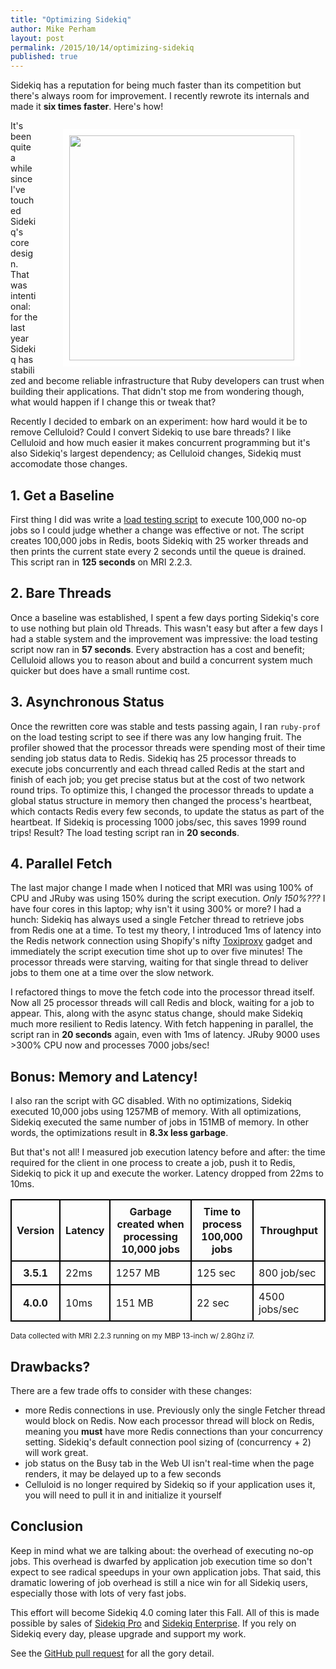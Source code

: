 ```yaml
---
title: "Optimizing Sidekiq"
author: Mike Perham
layout: post
permalink: /2015/10/14/optimizing-sidekiq
published: true
---
```


Sidekiq has a reputation for being much faster than its competition but
there's always room for improvement. I recently rewrote its internals
and made it **six times faster**.  Here's how!

<figure style="float: right;">
  <img style="border: solid white 10px;" src="http://cdn.shopify.com/s/files/1/0154/2777/products/Sidekiq_-_Detail_1024x1024.jpg" width="360px" />
</figure>

It's been quite a while since I've touched Sidekiq's core design.  That
was intentional: for the last year Sidekiq has stabilized and become
reliable infrastructure that Ruby developers can trust when
building their applications.  That didn't stop me from wondering though,
what would happen if I change this or tweak that?

Recently I decided to embark on an experiment: how hard would it be
to remove Celluloid?  Could I convert Sidekiq to use bare threads?
I like Celluloid and how much easier it makes concurrent programming but
it's also Sidekiq's largest dependency; as Celluloid changes, Sidekiq
must accomodate those changes.

## 1. Get a Baseline

First thing I did was write a [load testing script][0] to execute 100,000
no-op jobs so I could judge whether a change was effective or not.  The
script creates 100,000 jobs in Redis, boots Sidekiq with 25 worker threads
and then prints the current state every 2 seconds until the queue is
drained. This script ran in **125 seconds** on MRI 2.2.3.

## 2. Bare Threads

Once a baseline was established, I spent a few days porting Sidekiq's
core to use nothing but plain old Threads.  This wasn't easy but
after a few days I had a stable system and
the improvement was impressive: the load testing script now ran in **57
seconds**.  Every abstraction has a cost and benefit; Celluloid allows
you to reason about and build a concurrent system much quicker but does
have a small runtime cost.

## 3. Asynchronous Status

Once the rewritten core was stable and tests passing again, I ran `ruby-prof`
on the load testing script to see
if there was any low hanging fruit.  The profiler showed that the
processor threads were spending most of their time sending job status data to
Redis.  Sidekiq has 25 processor threads to execute jobs concurrently and each thread
called Redis at the start and finish of each job; you get precise status
but at the cost of two
network round trips.  To optimize this, I changed the
processor threads to update a global status structure in memory then
changed the process's heartbeat, which contacts Redis every few seconds,
to update the status as part of the heartbeat.  If Sidekiq is processing
1000 jobs/sec, this saves 1999 round trips!  Result?  The load testing
script ran in **20 seconds**.

## 4. Parallel Fetch

The last major change I made when I noticed that MRI was using 100% of
CPU and JRuby was using 150% during the script execution.  *Only 150%???*
I have four cores in this laptop; why isn't it using 300% or more?
I had a hunch: Sidekiq has always used a single Fetcher thread to
retrieve jobs from Redis one at a time.  To test my theory, I introduced 1ms of latency
into the Redis network connection using Shopify's nifty [Toxiproxy][2]
gadget and immediately the script execution time shot up to over five
minutes!  The processor threads were starving, waiting for that single
thread to deliver jobs to them one at a time over the slow network.

I refactored things to move the fetch code into the processor thread
itself.  Now all 25 processor threads will call Redis and block, waiting
for a job to appear.  This, along with the async status change, should
make Sidekiq much more resilient to Redis latency.  With fetch happening
in parallel, the script ran in **20 seconds** again, even with 1ms of latency.
JRuby 9000 uses >300% CPU now and processes 7000 jobs/sec!

## Bonus: Memory and Latency!

I also ran the script with GC disabled.  With no optimizations, Sidekiq
executed 10,000 jobs using 1257MB of memory.  With all optimizations,
Sidekiq executed the same number of jobs in 151MB of memory.  In other words, the
optimizations result in **8.3x less garbage**.

But that's not all!  I measured job execution latency before and after:
the time required for the client in one process to create a job, push it
to Redis, Sidekiq to pick it up and execute the worker.  Latency dropped
from 22ms to 10ms.

<style>
table {
  border-collapse: separate;
  border-spacing: 0;
  border: 1px solid #000;
}

th, td, caption {
  border: 1px solid #000;
  padding: 0.5em;
}
</style>
<table>
<tr><th>Version</th><th>Latency</th><th>Garbage created when<br/> processing 10,000 jobs</th><th>Time to process<br/> 100,000 jobs</th><th>Throughput</th></tr>
<tr><th>3.5.1</th><td>22ms</td><td>1257 MB</td><td>125 sec</td><td>800 job/sec</td></tr>
<tr><th>4.0.0</th><td>10ms</td><td>151 MB</td><td>22 sec</td><td>4500 jobs/sec</td></tr>
</table>
<small>Data collected with MRI 2.2.3 running on my MBP 13-inch w/ 2.8Ghz i7.</small>


## Drawbacks?

There are a few trade offs to consider with these changes:

- more Redis connections in use.  Previously only the single Fetcher
thread would block on Redis.  Now each processor thread will block
on Redis, meaning you **must** have more Redis connections than your
concurrency setting.  Sidekiq's default connection pool sizing of
(concurrency + 2) will work great.
- job status on the Busy tab in the Web UI isn't real-time when the page
renders, it may be delayed up to a few seconds
- Celluloid is no longer required by Sidekiq so if your application uses
it, you will need to pull it in and initialize it yourself

## Conclusion

Keep in mind what we are talking about: the overhead of executing no-op
jobs.  This overhead is dwarfed by application job execution time so
don't expect to see radical speedups in your own application jobs.  That
said, this dramatic lowering of job overhead is still a nice win for
all Sidekiq users, especially those with lots of very fast jobs.

This effort will become Sidekiq 4.0 coming later this Fall.  All of this
is made possible by sales of [Sidekiq Pro][3] and [Sidekiq Enterprise][4].
If you rely on Sidekiq every day, please upgrade and support my work.

See the [GitHub pull request][1] for all the gory detail.


[0]: https://github.com/mperham/sidekiq/blob/master/bin/sidekiqload
[1]: https://github.com/mperham/sidekiq/pull/2593
[2]: https://github.com/shopify/toxiproxy
[3]: http://sidekiq.org
[4]: http://sidekiq.org
